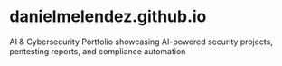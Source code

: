 # danielmelendez.github.io
AI &amp; Cybersecurity Portfolio showcasing AI-powered security projects, pentesting reports, and compliance automation
